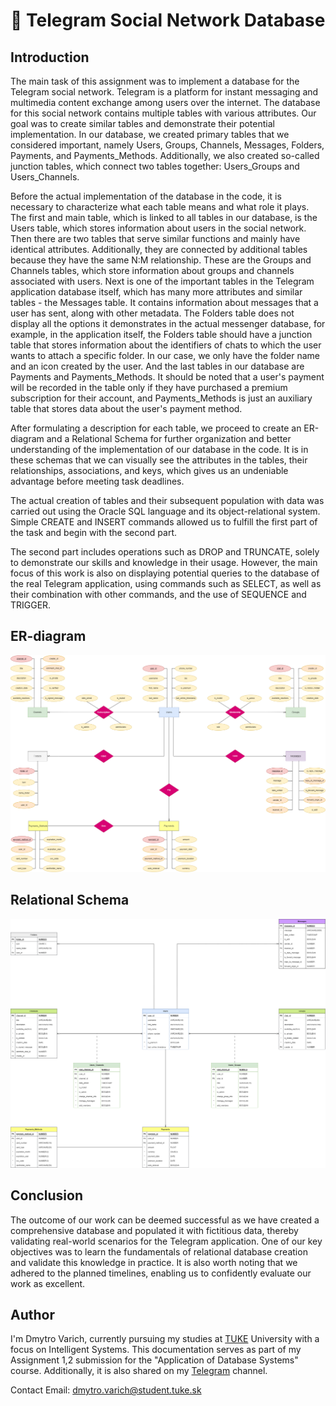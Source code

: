 # 📁 Telegram Social Network Database

## Introduction 
The main task of this assignment was to implement a database for the Telegram social network. Telegram is a platform for instant messaging and multimedia content exchange among users over the internet. The database for this social network contains multiple tables with various attributes. Our goal was to create similar tables and demonstrate their potential implementation. In our database, we created primary tables that we considered important, namely Users, Groups, Channels, Messages, Folders, Payments, and Payments_Methods. Additionally, we also created so-called junction tables, which connect two tables together: Users_Groups and Users_Channels.

Before the actual implementation of the database in the code, it is necessary to characterize what each table means and what role it plays. The first and main table, which is linked to all tables in our database, is the Users table, which stores information about users in the social network. Then there are two tables that serve similar functions and mainly have identical attributes. Additionally, they are connected by additional tables because they have the same N:M relationship. These are the Groups and Channels tables, which store information about groups and channels associated with users. Next is one of the important tables in the Telegram application database itself, which has many more attributes and similar tables - the Messages table. It contains information about messages that a user has sent, along with other metadata. The Folders table does not display all the options it demonstrates in the actual messenger database, for example, in the application itself, the Folders table should have a junction table that stores information about the identifiers of chats to which the user wants to attach a specific folder. In our case, we only have the folder name and an icon created by the user. And the last tables in our database are Payments and Payments_Methods. It should be noted that a user's payment will be recorded in the table only if they have purchased a premium subscription for their account, and Payments_Methods is just an auxiliary table that stores data about the user's payment method.

After formulating a description for each table, we proceed to create an ER-diagram and a Relational Schema for further organization and better understanding of the implementation of our database in the code. It is in these schemas that we can visually see the attributes in the tables, their relationships, associations, and keys, which gives us an undeniable advantage before meeting task deadlines.

The actual creation of tables and their subsequent population with data was carried out using the Oracle SQL language and its object-relational system. Simple CREATE and INSERT commands allowed us to fulfill the first part of the task and begin with the second part. 

The second part includes operations such as DROP and TRUNCATE, solely to demonstrate our skills and knowledge in their usage. However, the main focus of this work is also on displaying potential queries to the database of the real Telegram application, using commands such as SELECT, as well as their combination with other commands, and the use of SEQUENCE and TRIGGER.

## ER-diagram
![ER-diagram](https://github.com/dmytro-varich/Telegram-Social-Network-Database/blob/main/Telegram_Social_Network_Database-ER-diagram.drawio.png)   

## Relational Schema
![Relational Schema](https://github.com/dmytro-varich/Telegram-Social-Network-Database/blob/main/Telegram_Social_Network_Database-Relational-Schema.drawio.png)

## Conclusion
The outcome of our work can be deemed successful as we have created a comprehensive database and populated it with fictitious data, thereby validating real-world scenarios for the Telegram application. One of our key objectives was to learn the fundamentals of relational database creation and validate this knowledge in practice. It is also worth noting that we adhered to the planned timelines, enabling us to confidently evaluate our work as excellent.

## Author
I'm Dmytro Varich, currently pursuing my studies at [TUKE](https://www.tuke.sk/wps/portal) University with a focus on Intelligent Systems. This documentation serves as part of my Assignment 1,2 submission for the "Application of Database Systems" course. Additionally, it is also shared on my [Telegram](https://t.me/varich_channel) channel.

Contact Email: dmytro.varich@student.tuke.sk
